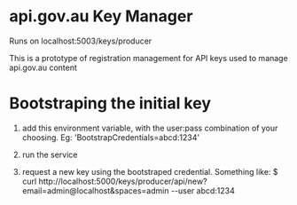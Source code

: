 # api.gov.au Key Manager 


Runs on localhost:5003/keys/producer

This is a prototype of registration management for API keys used to manage api.gov.au content


# Bootstraping the initial key

1. add this environment variable, with the user:pass combination of your choosing.
Eg: 'BootstrapCredentials=abcd:1234' 

2. run the service

3. request a new key using the bootstraped credential. Something like:
$ curl http://localhost:5000/keys/producer/api/new\?email\=admin@localhost\&spaces\=admin --user abcd:1234
 

